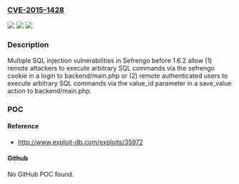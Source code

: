 ### [CVE-2015-1428](https://cve.mitre.org/cgi-bin/cvename.cgi?name=CVE-2015-1428)
![](https://img.shields.io/static/v1?label=Product&message=n%2Fa&color=blue)
![](https://img.shields.io/static/v1?label=Version&message=n%2Fa&color=blue)
![](https://img.shields.io/static/v1?label=Vulnerability&message=n%2Fa&color=brighgreen)

### Description

Multiple SQL injection vulnerabilities in Sefrengo before 1.6.2 allow (1) remote attackers to execute arbitrary SQL commands via the sefrengo cookie in a login to backend/main.php or (2) remote authenticated users to execute arbitrary SQL commands via the value_id parameter in a save_value action to backend/main.php.

### POC

#### Reference
- http://www.exploit-db.com/exploits/35972

#### Github
No GitHub POC found.

